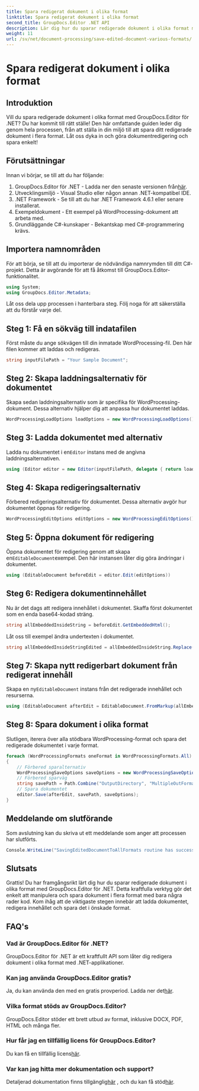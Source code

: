 ```yaml
---
title: Spara redigerat dokument i olika format
linktitle: Spara redigerat dokument i olika format
second_title: GroupDocs.Editor .NET API
description: Lär dig hur du sparar redigerade dokument i olika format med GroupDocs.Editor för .NET i den här omfattande steg-för-steg-guiden.
weight: 11
url: /sv/net/document-processing/save-edited-document-various-formats/
---
```


# Spara redigerat dokument i olika format

## Introduktion
Vill du spara redigerade dokument i olika format med GroupDocs.Editor för .NET? Du har kommit till rätt ställe! Den här omfattande guiden leder dig genom hela processen, från att ställa in din miljö till att spara ditt redigerade dokument i flera format. Låt oss dyka in och göra dokumentredigering och spara enkelt!
## Förutsättningar
Innan vi börjar, se till att du har följande:
1.  GroupDocs.Editor för .NET - Ladda ner den senaste versionen från[här](https://releases.groupdocs.com/editor/net/).
2. Utvecklingsmiljö - Visual Studio eller någon annan .NET-kompatibel IDE.
3. .NET Framework - Se till att du har .NET Framework 4.6.1 eller senare installerat.
4. Exempeldokument - Ett exempel på WordProcessing-dokument att arbeta med.
5. Grundläggande C#-kunskaper - Bekantskap med C#-programmering krävs.
## Importera namnområden
För att börja, se till att du importerar de nödvändiga namnrymden till ditt C#-projekt. Detta är avgörande för att få åtkomst till GroupDocs.Editor-funktionalitet.
```csharp
using System;
using GroupDocs.Editor.Metadata;
```
Låt oss dela upp processen i hanterbara steg. Följ noga för att säkerställa att du förstår varje del.
## Steg 1: Få en sökväg till indatafilen
Först måste du ange sökvägen till din inmatade WordProcessing-fil. Den här filen kommer att laddas och redigeras.
```csharp
string inputFilePath = "Your Sample Document";
```
## Steg 2: Skapa laddningsalternativ för dokumentet
Skapa sedan laddningsalternativ som är specifika för WordProcessing-dokument. Dessa alternativ hjälper dig att anpassa hur dokumentet laddas.
```csharp
WordProcessingLoadOptions loadOptions = new WordProcessingLoadOptions();
```
## Steg 3: Ladda dokumentet med alternativ
 Ladda nu dokumentet i en`Editor` instans med de angivna laddningsalternativen.
```csharp
using (Editor editor = new Editor(inputFilePath, delegate { return loadOptions; }))
```
## Steg 4: Skapa redigeringsalternativ
Förbered redigeringsalternativ för dokumentet. Dessa alternativ avgör hur dokumentet öppnas för redigering.
```csharp
WordProcessingEditOptions editOptions = new WordProcessingEditOptions();
```
## Steg 5: Öppna dokument för redigering
 Öppna dokumentet för redigering genom att skapa en`EditableDocument`exempel. Den här instansen låter dig göra ändringar i dokumentet.
```csharp
using (EditableDocument beforeEdit = editor.Edit(editOptions))
```
## Steg 6: Redigera dokumentinnehållet
Nu är det dags att redigera innehållet i dokumentet. Skaffa först dokumentet som en enda base64-kodad sträng.
```csharp
string allEmbeddedInsideString = beforeEdit.GetEmbeddedHtml();
```
Låt oss till exempel ändra undertexten i dokumentet.
```csharp
string allEmbeddedInsideStringEdited = allEmbeddedInsideString.Replace("Subtitle", "Edited subtitle");
```
## Steg 7: Skapa nytt redigerbart dokument från redigerat innehåll
 Skapa en ny`EditableDocument` instans från det redigerade innehållet och resurserna.
```csharp
using (EditableDocument afterEdit = EditableDocument.FromMarkup(allEmbeddedInsideStringEdited, null))
```
## Steg 8: Spara dokument i olika format
Slutligen, iterera över alla stödbara WordProcessing-format och spara det redigerade dokumentet i varje format.
```csharp
foreach (WordProcessingFormats oneFormat in WordProcessingFormats.All)
{
    // Förbered sparalternativ
    WordProcessingSaveOptions saveOptions = new WordProcessingSaveOptions(oneFormat);
    // Förbered sparväg
    string savePath = Path.Combine("OutputDirectory", "MultipleOutFormats." + saveOptions.OutputFormat.Extension);
    // Spara dokumentet
    editor.Save(afterEdit, savePath, saveOptions);
}
```
## Meddelande om slutförande
Som avslutning kan du skriva ut ett meddelande som anger att processen har slutförts.
```csharp
Console.WriteLine("SavingEditedDocumentToAllFormats routine has successfully finished");
```
## Slutsats
Grattis! Du har framgångsrikt lärt dig hur du sparar redigerade dokument i olika format med GroupDocs.Editor för .NET. Detta kraftfulla verktyg gör det enkelt att manipulera och spara dokument i flera format med bara några rader kod. Kom ihåg att de viktigaste stegen innebär att ladda dokumentet, redigera innehållet och spara det i önskade format.
## FAQ's
### Vad är GroupDocs.Editor för .NET?
GroupDocs.Editor för .NET är ett kraftfullt API som låter dig redigera dokument i olika format med .NET-applikationer.
### Kan jag använda GroupDocs.Editor gratis?
 Ja, du kan använda den med en gratis provperiod. Ladda ner det[här](https://releases.groupdocs.com/).
### Vilka format stöds av GroupDocs.Editor?
GroupDocs.Editor stöder ett brett utbud av format, inklusive DOCX, PDF, HTML och många fler.
### Hur får jag en tillfällig licens för GroupDocs.Editor?
 Du kan få en tillfällig licens[här](https://purchase.groupdocs.com/temporary-license/).
### Var kan jag hitta mer dokumentation och support?
 Detaljerad dokumentation finns tillgänglig[här](https://tutorials.groupdocs.com/editor/net/) , och du kan få stöd[här](https://forum.groupdocs.com/c/editor/20).
